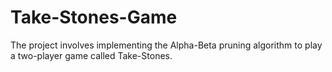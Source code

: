 # Take-Stones-Game
The project involves implementing the Alpha-Beta pruning algorithm to play a two-player game called Take-Stones. 
